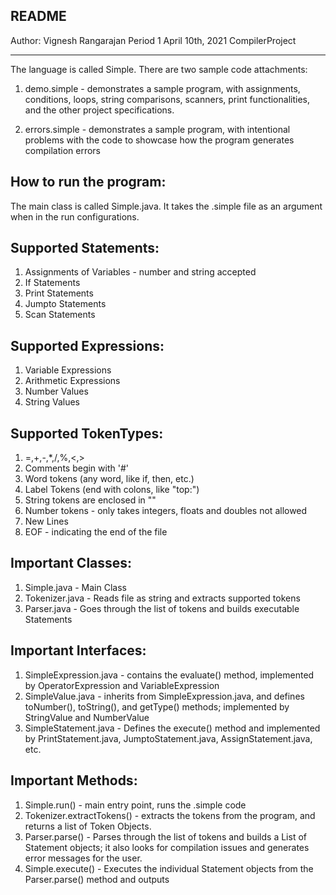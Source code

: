 README
-------


Author: Vignesh Rangarajan
Period 1
April 10th, 2021
CompilerProject

--------------------------

The language is called Simple. There are two sample code attachments:

1. demo.simple - demonstrates a sample program, with assignments, conditions, loops, string comparisons,
scanners, print functionalities, and the other project specifications.

2. errors.simple - demonstrates a sample program, with intentional problems with the code
to showcase how the program generates compilation errors

How to run the program:
-----------------------

The main class is called Simple.java. It takes the .simple file as an argument
when in the run configurations.

Supported Statements:
----------------------

1. Assignments of Variables - number and string accepted
2. If Statements
3. Print Statements
4. Jumpto Statements
5. Scan Statements

Supported Expressions:
----------------------

1. Variable Expressions
2. Arithmetic Expressions
3. Number Values
4. String Values

Supported TokenTypes:
---------------------

1. =,+,-,*,/,%,<,>
2. Comments begin with '#'
3. Word tokens (any word, like if, then, etc.)
4. Label Tokens (end with colons, like "top:")
5. String tokens are enclosed in ""
6. Number tokens - only takes integers, floats and doubles not allowed
7. New Lines
8. EOF - indicating the end of the file

Important Classes:
------------------

1. Simple.java - Main Class
2. Tokenizer.java - Reads file as string and extracts supported tokens
3. Parser.java - Goes through the list of tokens and builds executable Statements

Important Interfaces:
----------------------

1. SimpleExpression.java - contains the evaluate() method, implemented by OperatorExpression and
VariableExpression
2. SimpleValue.java - inherits from SimpleExpression.java, and defines toNumber(), toString(), and
getType() methods; implemented by StringValue and NumberValue
3. SimpleStatement.java - Defines the execute() method and implemented by PrintStatement.java,
JumptoStatement.java, AssignStatement.java, etc.

Important Methods:
------------------

1. Simple.run() - main entry point, runs the .simple code
2. Tokenizer.extractTokens() - extracts the tokens from the program, and returns a list of Token
Objects.
3. Parser.parse() - Parses through the list of tokens and builds a List of Statement objects; it
also looks for compilation issues and generates error messages for the user.
4. Simple.execute() - Executes the individual Statement objects from the Parser.parse() method and
outputs

